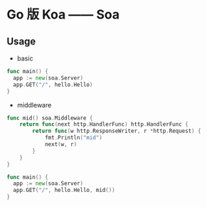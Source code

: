 # Go 版 Koa —— Soa

## Usage

- basic
```go
func main() {
  app := new(soa.Server)
  app.GET("/", hello.Hello)
}
```

- middleware
```go
func mid() soa.Middleware {
	return func(next http.HandlerFunc) http.HandlerFunc {
		return func(w http.ResponseWriter, r *http.Request) {
			fmt.Println("mid")
			next(w, r)
		}
	}
}

func main() {
  app := new(soa.Server)
  app.GET("/", hello.Hello, mid())
}
```

